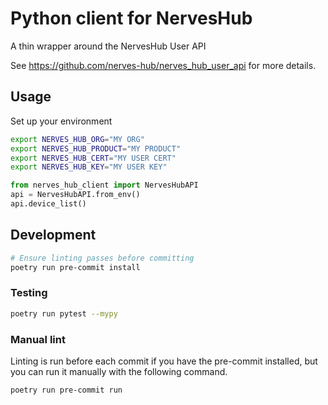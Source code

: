 # Python client for NervesHub

A thin wrapper around the NervesHub User API

See https://github.com/nerves-hub/nerves_hub_user_api for more details.

## Usage

Set up your environment

```bash
export NERVES_HUB_ORG="MY ORG"
export NERVES_HUB_PRODUCT="MY PRODUCT"
export NERVES_HUB_CERT="MY USER CERT"
export NERVES_HUB_KEY="MY USER KEY"
```

```python
from nerves_hub_client import NervesHubAPI
api = NervesHubAPI.from_env()
api.device_list()
```

## Development

```bash
# Ensure linting passes before committing
poetry run pre-commit install
```

### Testing

```bash
poetry run pytest --mypy
```

### Manual lint

Linting is run before each commit if you have the pre-commit installed, but
you can run it manually with the following command.

```bash
poetry run pre-commit run
```

